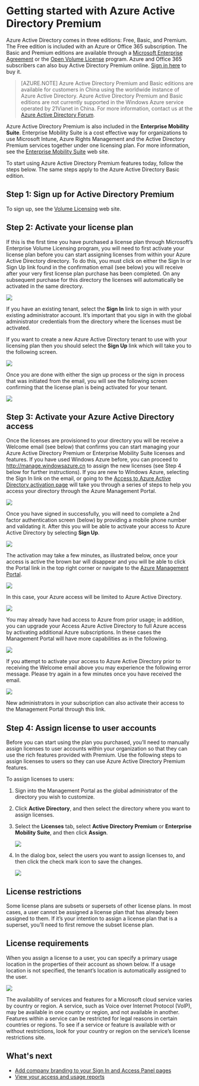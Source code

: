 <properties 
	pageTitle="Getting started with Azure Active Directory Premium" 
	description="A topic that explains how to sign up for Azure Active Directory Premium edition." 
	services="active-directory" 
	documentationCenter="" 
	authors="Justinha" 
	writer="Justinha" 
	manager="TerryLan" 
	editor="LisaToft"/>

<tags 
	ms.service="active-directory" 
	ms.date="05/05/2015"
	wacn.date=""/>

# Getting started with Azure Active Directory Premium

Azure Active Directory comes in three editions: Free, Basic, and Premium. The Free edition is included with an Azure or Office 365 subscription. The Basic and Premium editions are available through a [Microsoft Enterprise Agreement](https://www.microsoft.com/en-us/licensing/licensing-programs/enterprise.aspx) or the [Open Volume License](https://www.microsoft.com/en-us/licensing/licensing-programs/open-license.aspx) program. Azure and Office 365 subscribers can also buy Active Directory Premium online. [Sign in here](https://portal.office.com/Commerce/Catalog.aspx) to buy it.

> [AZURE.NOTE]
Azure Active Directory Premium and Basic editions are available for customers in China using the worldwide instance of Azure Active Directory. Azure Active Directory Premium and Basic editions are not currently supported in the Windows Azure service operated by 21Vianet in China. For more information, contact us at the [Azure Active Directory Forum](http://feedback.azure.com/forums/169401-azure-active-directory).

Azure Active Directory Premium is also included in the **Enterprise Mobility Suite**. Enterprise Mobility Suite is a cost effective way for organizations to use Microsoft Intune, Azure Rights Management and the Active Directory Premium services together under one licensing plan. For more information, see the [Enterprise Mobility Suite](https://www.microsoft.com/en-us/server-cloud/enterprise-mobility/overview.aspx) web site.

To start using Azure Active Directory Premium features today, follow the steps below. The same steps apply to the Azure Active Directory Basic edition.

## Step 1: Sign up for Active Directory Premium

To sign up, see the [Volume Licensing](http://www.microsoft.com/en-us/licensing/how-to-buy/how-to-buy.aspx) web site. 

## Step 2: Activate your license plan

If this is the first time you have purchased a license plan through Microsoft’s Enterprise Volume Licensing program, you will need to first activate your license plan before you can start assigning licenses from within your Azure Active Directory directory. To do this, you must click on either the Sign In or Sign Up link found in the confirmation email (see below) you will receive after your very first license plan purchase has been completed. On any subsequent purchase for this directory the licenses will automatically be activated in the same directory.

![][1]

If you have an existing tenant, select the **Sign In** link to sign in with your existing administrator account. It’s important that you sign in with the global administrator credentials from the directory where the licenses must be activated.

If you want to create a new Azure Active Directory tenant to use with your licensing plan then you should select the **Sign Up** link which will take you to the following screen.

![][2]

Once you are done with either the sign up process or the sign in process that was initiated from the email, you will see the following screen confirming that the license plan is being activated for your tenant.

![][3]

## Step 3: Activate your Azure Active Directory access

Once the licenses are provisioned to your directory you will be receive a Welcome email (see below) that confirms you can start managing your Azure Active Directory Premium or Enterprise Mobility Suite licenses and features. If you have used Windows Azure before, you can proceed to http://manage.windowsazure.cn to assign the new licenses (see Step 4 below for further instructions). If you are new to Windows Azure, selecting the Sign In link on the email, or going to the [Access to Azure Active Directory activation page](https://account.windowsazure.cn/signup?offer=MS-AZR-0110P) will take you through a series of steps to help you access your directory through the Azure Management Portal.

![][4]

Once you have signed in successfully, you will need to complete a 2nd factor authentication screen (below) by providing a mobile phone number and validating it. After this you will be able to activate your access to Azure Active Directory by selecting **Sign Up**.

![][5]

The activation may take a few minutes, as illustrated below, once your access is active the brown bar will disappear and you will be able to click the Portal link in the top right corner or navigate to the [Azure Management Portal](http://manage.windowsazure.cn).

![][6]

In this case, your Azure access will be limited to Azure Active Directory.

![][7]

You may already have had access to Azure from prior usage; in addition, you can upgrade your Access Azure Active Directory to full Azure access by activating additional Azure subscriptions. In these cases the Management Portal will have more capabilities as in the following.

![][8]

If you attempt to activate your access to Azure Active Directory prior to receiving the Welcome email above you may experience the following error message. Please try again in a few minutes once you have received the email.

![][9]

New administrators in your subscription can also activate their access to the Management Portal through this link.

## Step 4: Assign license to user accounts

Before you can start using the plan you purchased, you’ll need to manually assign licenses to user accounts within your organization so that they can use the rich features provided with Premium. Use the following steps to assign licenses to users so they can use Azure Active Directory Premium features.

To assign licenses to users:

1. Sign into the Management Portal as the global administrator of the directory you wish to customize.
2. Click **Active Directory**, and then select the directory where you want to assign licenses.
3. Select the **Licenses** tab, select **Active Directory Premium** or **Enterprise Mobility Suite**, and then click **Assign**.

    ![][10]

4. In the dialog box, select the users you want to assign licenses to, and then click the check mark icon to save the changes.

    ![][11]

## License restrictions

Some license plans are subsets or supersets of other license plans. In most cases, a user cannot be assigned a license plan that has already been assigned to them. If it’s your intention to assign a license plan that is a superset, you’ll need to first remove the subset license plan.

## License requirements

When you assign a license to a user, you can specify a primary usage location in the properties of their account as shown below. If a usage location is not specified, the tenant’s location is automatically assigned to the user. 

![][12]

The availability of services and features for a Microsoft cloud service varies by country or region. A service, such as Voice over Internet Protocol (VoIP), may be available in one country or region, and not available in another. Features within a service can be restricted for legal reasons in certain countries or regions. To see if a service or feature is available with or without restrictions, look for your country or region on the service’s license restrictions site.

## What's next

- [Add company branding to your Sign In and Access Panel pages](/documentation/articles/active-directory-add-company-branding)
- [View your access and usage reports](/documentation/articles/active-directory-view-access-usage-reports)

<!--Image references-->
[1]: ./media/active-directory-get-started-premium/MOLSEmail.png
[2]: ./media/active-directory-get-started-premium/MOLSAccountProfile.png
[3]: ./media/active-directory-get-started-premium/MOLSThankYou.png
[4]: ./media/active-directory-get-started-premium/AADEmail.png
[5]: ./media/active-directory-get-started-premium/SignUppage.png
[6]: ./media/active-directory-get-started-premium/Subscriptionspage.png
[7]: ./media/active-directory-get-started-premium/Premiuminportal.png
[8]: ./media/active-directory-get-started-premium/Premiuminportal_large.png
[9]: ./media/active-directory-get-started-premium/Signuppage_oops.png
[10]: ./media/active-directory-get-started-premium/contosolicenseplan.png
[11]: ./media/active-directory-get-started-premium/Assignlicensespicker.png
[12]: ./media/active-directory-get-started-premium/Usagelocation.png



